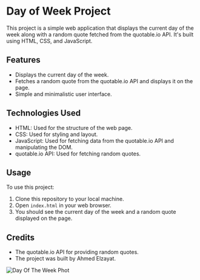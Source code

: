 # Day of Week Project

This project is a simple web application that displays the current day of the week along with a random quote fetched from the quotable.io API. It's built using HTML, CSS, and JavaScript.

## Features

- Displays the current day of the week.
- Fetches a random quote from the quotable.io API and displays it on the page.
- Simple and minimalistic user interface.

## Technologies Used

- HTML: Used for the structure of the web page.
- CSS: Used for styling and layout.
- JavaScript: Used for fetching data from the quotable.io API and manipulating the DOM.
- quotable.io API: Used for fetching random quotes.

## Usage

To use this project:

1. Clone this repository to your local machine.
2. Open `index.html` in your web browser.
3. You should see the current day of the week and a random quote displayed on the page.

## Credits

- The quotable.io API for providing random quotes.
- The project was built by Ahmed Elzayat.

![Day Of The Week Phot](https://github.com/Ahmed-Elzayat112/Day-Of-Week/assets/113038956/dc83e437-113b-4605-b2a6-4355c78d4bc8)

